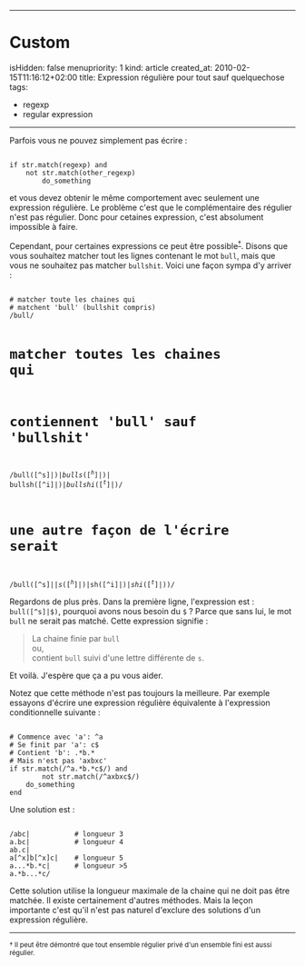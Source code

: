 -----

# Custom 
isHidden:       false
menupriority:   1
kind:           article
created_at:           2010-02-15T11:16:12+02:00
title: Expression régulière pour tout sauf quelquechose
tags:
  - regexp
  - regular expression

-----

Parfois vous ne pouvez simplement pas écrire :

<div><code class="ruby">
if str.match(regexp) and 
    not str.match(other_regexp)
        do_something
</code></div>

et vous devez obtenir le même comportement avec seulement une expression régulière. Le problème c'est que le complémentaire des régulier n'est pas régulier. Donc pour cetaines expression, c'est absolument impossible à faire.

Cependant, pour certaines expressions ce peut être possible<sup><a href="#note1">&dagger;</a></sup>. Disons que vous souhaitez matcher tout les lignes contenant le mot `bull`, mais que vous ne souhaitez pas matcher `bullshit`. Voici une façon sympa d'y arriver :

<div><code class="ruby">
# matcher toute les chaines qui 
# matchent 'bull' (bullshit compris)
/bull/

# matcher toutes les chaines qui 
# contiennent 'bull' sauf 'bullshit'
/bull([^s]|$)|
bulls([^h]|$)|
bullsh([^i]|$)|
bullshi([^t]|$)/

# une autre façon de l'écrire serait
/bull([^s]|$|s([^h]|$)|sh([^i]|$)|shi([^t]|$))/
</code></div>

Regardons de plus près. Dans la première ligne, l'expression est :
`bull([^s]|$)`, pourquoi avons nous besoin du `$` ?
Parce que sans lui, le mot `bull` ne serait pas matché. Cette expression signifie :

> La chaine finie par `bull`    
> ou,   
> contient `bull` suivi d'une lettre différente de `s`.

Et voilà. J'espère que ça a pu vous aider.

Notez que cette méthode n'est pas toujours la meilleure. Par exemple essayons d'écrire une expression régulière équivalente à l'expression conditionnelle suivante :
<div><code class="ruby">
# Commence avec 'a': ^a
# Se finit par 'a': c$
# Contient 'b': .*b.*
# Mais n'est pas 'axbxc'
if str.match(/^a.*b.*c$/) and 
        not str.match(/^axbxc$/)
    do_something
end
</code></div>

Une solution est :

<div><code class="ruby">
/abc|           # longueur 3
a.bc|           # longueur 4
ab.c|
a[^x]b[^x]c|    # longueur 5
a...*b.*c|      # longueur >5
a.*b...*c/
</code></div>

Cette solution utilise la longueur maximale de la chaine qui ne doit pas être matchée. Il existe certainement d'autres méthodes. Mais la leçon importante c'est qu'il n'est pas naturel d'exclure des solutions d'un expression régulière.

---

<small><a name="note1">&dagger;</a>
Il peut être démontré que tout ensemble régulier privé d'un ensemble fini est aussi régulier.
</small>
